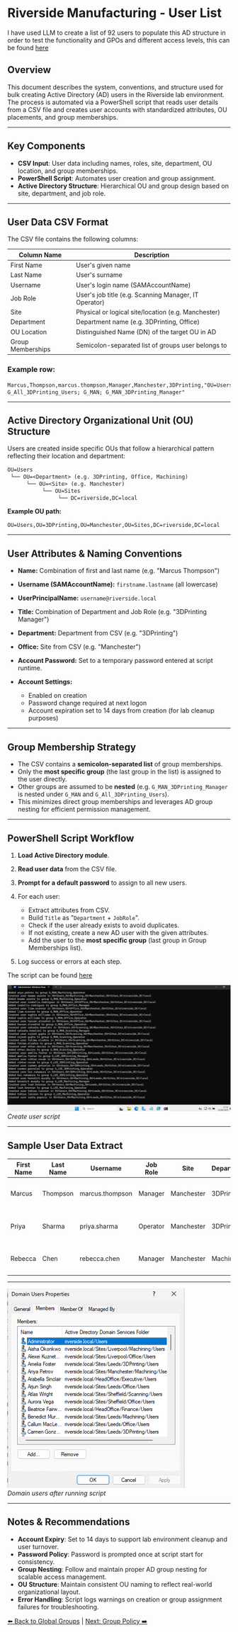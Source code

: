 # Riverside Manufacturing - User List

 I have used LLM to create a list of 92 users to populate this AD structure in order to test the functionality and GPOs and different access levels, this can be found [here](sample_AD_users.csv)

## Overview

This document describes the system, conventions, and structure used for bulk creating Active Directory (AD) users in the Riverside lab environment. The process is automated via a PowerShell script that reads user details from a CSV file and creates user accounts with standardized attributes, OU placements, and group memberships.

---

## Key Components

* **CSV Input**: User data including names, roles, site, department, OU location, and group memberships.
* **PowerShell Script**: Automates user creation and group assignment.
* **Active Directory Structure**: Hierarchical OU and group design based on site, department, and job role.

---

## User Data CSV Format

The CSV file contains the following columns:

| Column Name       | Description                                         |
| ----------------- | --------------------------------------------------- |
| First Name        | User's given name                                   |
| Last Name         | User's surname                                      |
| Username          | User's login name (SAMAccountName)                  |
| Job Role          | User's job title (e.g. Scanning Manager, IT Operator)           |
| Site              | Physical or logical site/location (e.g. Manchester) |
| Department        | Department name (e.g. 3DPrinting, Office)           |
| OU Location       | Distinguished Name (DN) of the target OU in AD      |
| Group Memberships | Semicolon-separated list of groups user belongs to  |

### Example row:

```csv
Marcus,Thompson,marcus.thompson,Manager,Manchester,3DPrinting,"OU=Users,OU=3DPrinting,OU=Manchester,OU=Sites,DC=riverside,DC=local","G_All_Users; G_All_3DPrinting_Users; G_MAN; G_MAN_3DPrinting_Manager"
```

---

## Active Directory Organizational Unit (OU) Structure

Users are created inside specific OUs that follow a hierarchical pattern reflecting their location and department:

```
OU=Users
 └── OU=<Department> (e.g. 3DPrinting, Office, Machining)
      └── OU=<Site> (e.g. Manchester)
           └── OU=Sites
                └── DC=riverside,DC=local
```

**Example OU path:**

```
OU=Users,OU=3DPrinting,OU=Manchester,OU=Sites,DC=riverside,DC=local
```

---

## User Attributes & Naming Conventions

* **Name:** Combination of first and last name (e.g. "Marcus Thompson")
* **Username (SAMAccountName):** `firstname.lastname` (all lowercase)
* **UserPrincipalName:** `username@riverside.local`
* **Title:** Combination of Department and Job Role (e.g. "3DPrinting Manager")
* **Department:** Department from CSV (e.g. "3DPrinting")
* **Office:** Site from CSV (e.g. "Manchester")
* **Account Password:** Set to a temporary password entered at script runtime.
* **Account Settings:**

  * Enabled on creation
  * Password change required at next logon
  * Account expiration set to 14 days from creation (for lab cleanup purposes)

---

## Group Membership Strategy

* The CSV contains a **semicolon-separated list** of group memberships.
* Only the **most specific group** (the last group in the list) is assigned to the user directly.
* Other groups are assumed to be **nested** (e.g. `G_MAN_3DPrinting_Manager` is nested under `G_MAN` and `G_All_3DPrinting_Users`).
* This minimizes direct group memberships and leverages AD group nesting for efficient permission management.

---

## PowerShell Script Workflow

1. **Load Active Directory module**.
2. **Read user data** from the CSV file.
3. **Prompt for a default password** to assign to all new users.
4. For each user:

   * Extract attributes from CSV.
   * Build `Title` as "`Department` + `JobRole`".
   * Check if the user already exists to avoid duplicates.
   * If not existing, create a new AD user with the given attributes.
   * Add the user to the **most specific group** (last group in Group Memberships list).
5. Log success or errors at each step.

The script can be found [here](build-scripts/03CreateSampleUsers_DC01.ps1)

![Create Users Script](images/CreateUsers.png)\
*Create user script*

---

## Sample User Data Extract

| First Name | Last Name | Username        | Job Role | Site       | Department | OU Location                                                         | Group Memberships                                                              |
| ---------- | --------- | --------------- | -------- | ---------- | ---------- | ------------------------------------------------------------------- | ------------------------------------------------------------------------------ |
| Marcus     | Thompson  | marcus.thompson | Manager  | Manchester | 3DPrinting | OU=Users,OU=3DPrinting,OU=Manchester,OU=Sites,DC=riverside,DC=local | G\_All\_Users; G\_All\_3DPrinting\_Users; G\_MAN; G\_MAN\_3DPrinting\_Manager  |
| Priya      | Sharma    | priya.sharma    | Operator | Manchester | 3DPrinting | OU=Users,OU=3DPrinting,OU=Manchester,OU=Sites,DC=riverside,DC=local | G\_All\_Users; G\_All\_3DPrinting\_Users; G\_MAN; G\_MAN\_3DPrinting\_Operator |
| Rebecca    | Chen      | rebecca.chen    | Manager  | Manchester | Machining  | OU=Users,OU=Machining,OU=Manchester,OU=Sites,DC=riverside,DC=local  | G\_All\_Users; G\_All\_Machining\_Users; G\_MAN; G\_MAN\_Machining\_Manager    |

---
![Domain Users](images/ADUsers.png)\
*Domain users after running script*

---

## Notes & Recommendations

* **Account Expiry**: Set to 14 days to support lab environment cleanup and user turnover.
* **Password Policy**: Password is prompted once at script start for consistency.
* **Group Nesting**: Follow and maintain proper AD group nesting for scalable access management.
* **OU Structure**: Maintain consistent OU naming to reflect real-world organizational layout.
* **Error Handling**: Script logs warnings on creation or group assignment failures for troubleshooting.


[⬅️ Back to Global Groups](global-groups.md) | [Next: Group Policy ➡️](../02-active-directory/.md)